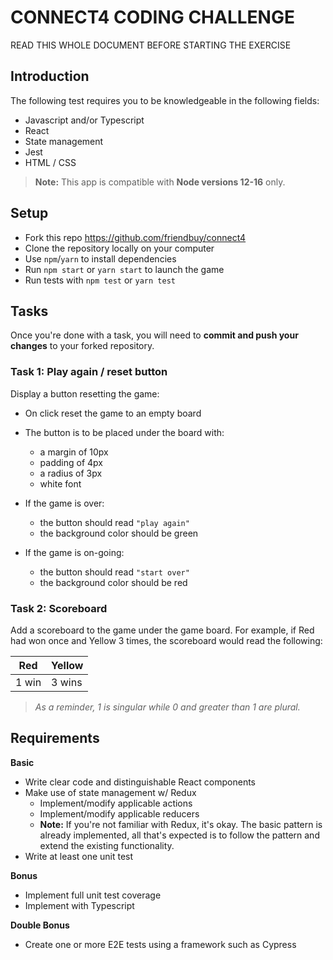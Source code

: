 # CONNECT4 CODING CHALLENGE

READ THIS WHOLE DOCUMENT BEFORE STARTING THE EXERCISE

## Introduction

The following test requires you to be knowledgeable in the following fields:

- Javascript and/or Typescript
- React
- State management
- Jest
- HTML / CSS

> **Note:** This app is compatible with **Node versions 12-16** only.

## Setup

- Fork this repo https://github.com/friendbuy/connect4
- Clone the repository locally on your computer
- Use `npm`/`yarn` to install dependencies
- Run `npm start` or `yarn start` to launch the game
- Run tests with `npm test` or `yarn test`

## Tasks

Once you're done with a task, you will need to **commit and push your changes** to your forked repository.

### Task 1: Play again / reset button

Display a button resetting the game:

- On click reset the game to an empty board
- The button is to be placed under the board with:
  - a margin of 10px
  - padding of 4px
  - a radius of 3px
  - white font
- If the game is over:

  - the button should read `"play again"`
  - the background color should be green

- If the game is on-going:
  - the button should read `"start over"`
  - the background color should be red

### Task 2: Scoreboard

Add a scoreboard to the game under the game board. For example, if Red had won once and Yellow 3 times, the scoreboard would read the following:

| Red   | Yellow |
| ----- | ------ |
| 1 win | 3 wins |

> _As a reminder, 1 is singular while 0 and greater than 1 are plural._

## Requirements

**Basic**

- Write clear code and distinguishable React components
- Make use of state management w/ Redux
  - Implement/modify applicable actions
  - Implement/modify applicable reducers
  - **Note:** If you're not familiar with Redux, it's okay. The basic pattern is already implemented, all that's expected is to follow the pattern and extend the existing functionality.
- Write at least one unit test

**Bonus**

- Implement full unit test coverage
- Implement with Typescript

**Double Bonus**

- Create one or more E2E tests using a framework such as Cypress
